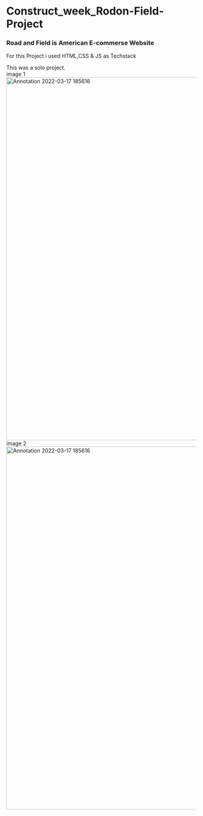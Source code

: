 # Construct_week_Rodon-Field-Project
<h3>Road and Field is American E-commerse Website </h3>
<p>For this Project i used HTML,CSS & JS as Techstack</p>
This was a solo project.

<br>
image 1
<img width="960" alt="Annotation 2022-03-17 185616" src="https://user-images.githubusercontent.com/74128940/158873017-69d2012a-cb19-41d8-9f1c-5d64da8cafb7.png">
<br>
image 2
<img width="960" alt="Annotation 2022-03-17 185616" src="https://user-images.githubusercontent.com/74128940/159645331-2a2412c6-5a4a-4731-a166-89f5de128f0d.png">
